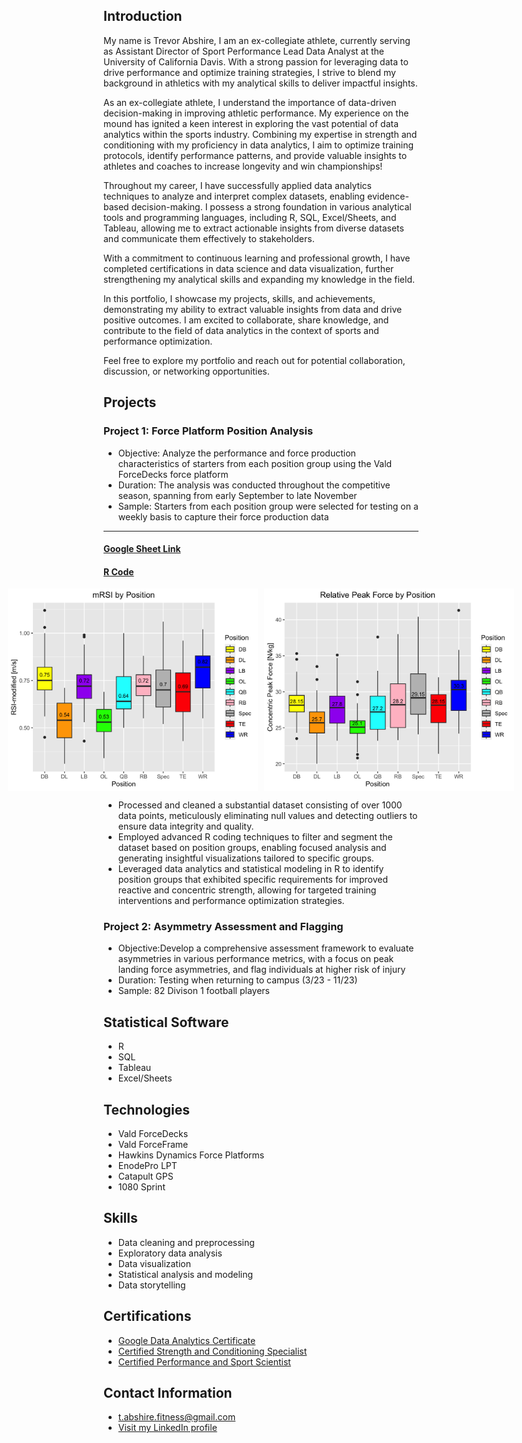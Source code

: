 
## Introduction

My name is Trevor Abshire, I am an ex-collegiate athlete, currently serving as Assistant Director of Sport Performance Lead Data Analyst at the University of California Davis. With a strong passion for leveraging data to drive performance and optimize training strategies, I strive to blend my background in athletics with my analytical skills to deliver impactful insights.

As an ex-collegiate athlete, I understand the importance of data-driven decision-making in improving athletic performance. My experience on the mound has ignited a keen interest in exploring the vast potential of data analytics within the sports industry. Combining my expertise in strength and conditioning with my proficiency in data analytics, I aim to optimize training protocols, identify performance patterns, and provide valuable insights to athletes and coaches to increase longevity and win championships!

Throughout my career, I have successfully applied data analytics techniques to analyze and interpret complex datasets, enabling evidence-based decision-making. I possess a strong foundation in various analytical tools and programming languages, including R, SQL, Excel/Sheets, and Tableau, allowing me to extract actionable insights from diverse datasets and communicate them effectively to stakeholders.

With a commitment to continuous learning and professional growth, I have completed certifications in data science and data visualization, further strengthening my analytical skills and expanding my knowledge in the field.

In this portfolio, I showcase my projects, skills, and achievements, demonstrating my ability to extract valuable insights from data and drive positive outcomes. I am excited to collaborate, share knowledge, and contribute to the field of data analytics in the context of sports and performance optimization.

Feel free to explore my portfolio and reach out for potential collaboration, discussion, or networking opportunities.

## Projects

### Project 1: Force Platform Position Analysis

- <span style="font-size: 14px;">Objective: Analyze the performance and force production characteristics of starters from each position group using the Vald ForceDecks force platform </span>
- <span style="font-size: 14px;">Duration: The analysis was conducted throughout the competitive season, spanning from early September to late November </span>
- <span style="font-size: 14px;">Sample: Starters from each position group were selected for testing on a weekly basis to capture their force production data </span>



-----------------------------------------------
#### [Google Sheet Link](https://docs.google.com/spreadsheets/d/1R7BfgahbKrSZehHcx4RD4oFlIsaq_NDf3g0P2mk__0U/edit?usp=sharing)
#### [R Code](PositionBoxplot.R)
<div style="display:flex; justify-content:center;">
  <img src="mRSI_Position_Boxplot.png" alt="mRSI by Position" style="width:400px; margin-right:10px;">
  <img src="RelativePeakForce_Position_Boxplot.png" alt="Relative Peak Force by Position" style="width:400px;">
</div>


- Processed and cleaned a substantial dataset consisting of over 1000 data points, meticulously eliminating null values and detecting outliers to ensure data integrity and quality.
- Employed advanced R coding techniques to filter and segment the dataset based on position groups, enabling focused analysis and generating insightful visualizations tailored to specific groups.
- Leveraged data analytics and statistical modeling in R to identify position groups that exhibited specific requirements for improved reactive and concentric strength, allowing for targeted training interventions and performance optimization strategies.

### Project 2: Asymmetry Assessment and Flagging

- <span style="font-size: 14px;">Objective:Develop a comprehensive assessment framework to evaluate asymmetries in various performance metrics, with a focus on peak landing force asymmetries, and flag individuals at higher risk of injury </span>
- <span style="font-size: 14px;">Duration: Testing when returning to campus (3/23 - 11/23) </span>
- <span style="font-size: 14px;">Sample: 82 Divison 1 football players </span>

## Statistical Software
  - R
  - SQL
  - Tableau
  - Excel/Sheets

## Technologies
  - Vald ForceDecks
  - Vald ForceFrame
  - Hawkins Dynamics Force Platforms
  - EnodePro LPT
  - Catapult GPS
  - 1080 Sprint
  
## Skills
  - Data cleaning and preprocessing
  - Exploratory data analysis
  - Data visualization
  - Statistical analysis and modeling
  - Data storytelling
  
## Certifications
  - [Google Data Analytics Certificate](https://www.credly.com/badges/fb57a3e1-5304-4f60-afeb-288650ca91fe/linked_in_profile)
  - [Certified Strength and Conditioning Specialist](https://certificates.nsca.com/1f2cf9a0-1e9b-4211-beef-dd1277cbf97e#gs.2a323g)
  - [Certified Performance and Sport Scientist](https://certificates.nsca.com/cefcc200-5bd9-4352-bad9-fb8e8677ef4e#gs.2a32yo)
    

## Contact Information
- t.abshire.fitness@gmail.com
- [Visit my LinkedIn profile](https://www.linkedin.com/in/trevorabshire/)
